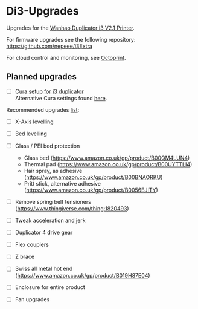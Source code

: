 # Di3-Upgrades
Upgrades for the [Wanhao Duplicator i3 V2.1 Printer](https://wanhaousa.com/products/duplicator-i3-steel-frame).

For firmware upgrades see the following repository:  
https://github.com/nepeee/i3Extra

For cloud control and monitoring, see [Octoprint](http://octoprint.org/#full-remote-control-and-monitoring).

## Planned upgrades

- [ ] [Cura setup for i3 duplicator](https://www.youtube.com/watch?v=DDXo2GBmbtU)  
Alternative Cura settings found [here](https://www.3dhubs.com/talk/thread/wanhao-duplicator-i3-cura-settinings).

Recommended upgrades [list](https://makerhacks.com/upgrading-wanhao-di3/):
 - [ ] X-Axis levelling
 - [ ] Bed levelling
 - [ ] Glass / PEI bed protection
   - Glass bed (https://www.amazon.co.uk/gp/product/B00QM4LUN4)
   - Thermal pad (https://www.amazon.co.uk/gp/product/B00UYTTLI4)
   - Hair spray, as adhesive (https://www.amazon.co.uk/gp/product/B00BNAORKU)
   - Pritt stick, alternative adhesive (https://www.amazon.co.uk/gp/product/B0056EJITY)
 - [ ] Remove spring belt tensioners (https://www.thingiverse.com/thing:1820493)
 - [ ] Tweak acceleration and jerk
 - [ ] Duplicator 4 drive gear
 - [ ] Flex couplers
 - [ ] Z brace
 - [ ] Swiss all metal hot end (https://www.amazon.co.uk/gp/product/B019H87E04)
 - [ ] Enclosure for entire product
 - [ ] Fan upgrades
 
